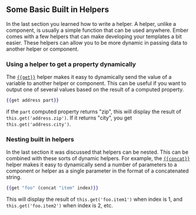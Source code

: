 ## Some Basic Built in Helpers

In the last section you learned how to write a helper.
A helper, unlike a component, is usually a simple function that can be
used anywhere.
Ember comes with a few helpers that can make developing your
templates a bit easier.
These helpers can allow you to be more dynamic in
passing data to another helper or component.

### Using a helper to get a property dynamically

The [`{{get}}`][1] helper makes it easy to dynamically send the value of a
variable to another helper or component.
This can be useful if you want
to output one of several values based on the result of a computed property.

[1]: http://emberjs.com/api/classes/Ember.Templates.helpers.html#method_get

```handlebars
{{get address part}}
```

if the `part` computed property returns "zip", this will display the result of
`this.get('address.zip')`. If it returns "city", you get `this.get('address.city')`.

### Nesting built in helpers

In the last section it was discussed that helpers can be nested.
This can be combined with these sorts of dynamic helpers.
For example, the [`{{concat}}`][1] helper makes it easy to dynamically send
a number of parameters to a component or helper as a single parameter in the
format of a concatenated string.

[1]: http://emberjs.com/api/classes/Ember.Templates.helpers.html#method_concat

```handlebars
{{get "foo" (concat "item" index)}}
```

This will display the result of `this.get('foo.item1')` when index is 1,
and `this.get('foo.item2')` when index is 2, etc.
